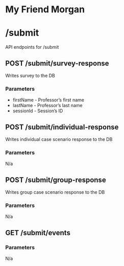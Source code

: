 # My Friend Morgan
# **/submit**

API endpoints for /submit<br>

## **POST /submit/survey-response**
Writes survey to the DB

### Parameters
- firstName - Professor’s first name
- lastName - Professor’s last name
- sessionId - Session’s ID

## **POST /submit/individual-response**
Writes individual case scenario response to the DB

### Parameters
N/a

## **POST /submit/group-response**
Writes group case scenario response to the DB

### Parameters
N/a

## **GET /submit/events**

### Parameters
N/a